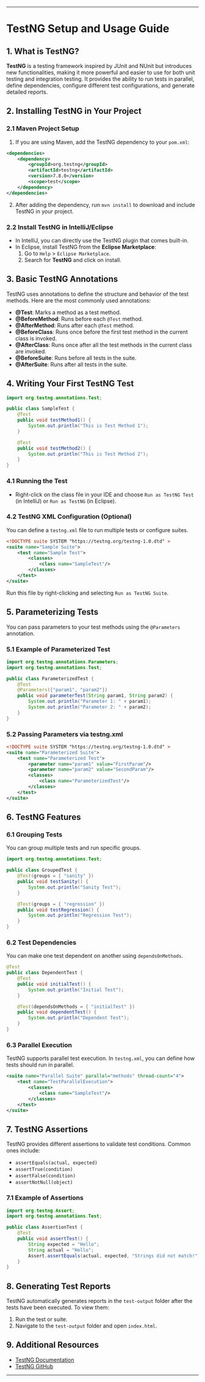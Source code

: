 
---

# TestNG Setup and Usage Guide

## 1. What is TestNG?

**TestNG** is a testing framework inspired by JUnit and NUnit but introduces new functionalities, making it more powerful and easier to use for both unit testing and integration testing. It provides the ability to run tests in parallel, define dependencies, configure different test configurations, and generate detailed reports.

## 2. Installing TestNG in Your Project

### 2.1 Maven Project Setup
1. If you are using Maven, add the TestNG dependency to your `pom.xml`:
```xml
<dependencies>
    <dependency>
        <groupId>org.testng</groupId>
        <artifactId>testng</artifactId>
        <version>7.8.0</version>
        <scope>test</scope>
    </dependency>
</dependencies>
```
2. After adding the dependency, run `mvn install` to download and include TestNG in your project.

### 2.2 Install TestNG in IntelliJ/Eclipse
- In IntelliJ, you can directly use the TestNG plugin that comes built-in.
- In Eclipse, install TestNG from the **Eclipse Marketplace**:
    1. Go to `Help` > `Eclipse Marketplace`.
    2. Search for **TestNG** and click on install.

## 3. Basic TestNG Annotations

TestNG uses annotations to define the structure and behavior of the test methods. Here are the most commonly used annotations:

- **@Test**: Marks a method as a test method.
- **@BeforeMethod**: Runs before each `@Test` method.
- **@AfterMethod**: Runs after each `@Test` method.
- **@BeforeClass**: Runs once before the first test method in the current class is invoked.
- **@AfterClass**: Runs once after all the test methods in the current class are invoked.
- **@BeforeSuite**: Runs before all tests in the suite.
- **@AfterSuite**: Runs after all tests in the suite.

## 4. Writing Your First TestNG Test

```java
import org.testng.annotations.Test;

public class SampleTest {
    @Test
    public void testMethod1() {
        System.out.println("This is Test Method 1");
    }

    @Test
    public void testMethod2() {
        System.out.println("This is Test Method 2");
    }
}
```

### 4.1 Running the Test
- Right-click on the class file in your IDE and choose `Run as TestNG Test` (in IntelliJ) or `Run as TestNG` (in Eclipse).

### 4.2 TestNG XML Configuration (Optional)
You can define a `testng.xml` file to run multiple tests or configure suites.

```xml
<!DOCTYPE suite SYSTEM "https://testng.org/testng-1.0.dtd" >
<suite name="Sample Suite">
    <test name="Sample Test">
        <classes>
            <class name="SampleTest"/>
        </classes>
    </test>
</suite>
```

Run this file by right-clicking and selecting `Run as TestNG Suite`.

## 5. Parameterizing Tests

You can pass parameters to your test methods using the `@Parameters` annotation.

### 5.1 Example of Parameterized Test

```java
import org.testng.annotations.Parameters;
import org.testng.annotations.Test;

public class ParameterizedTest {
    @Test
    @Parameters({"param1", "param2"})
    public void parameterTest(String param1, String param2) {
        System.out.println("Parameter 1: " + param1);
        System.out.println("Parameter 2: " + param2);
    }
}
```

### 5.2 Passing Parameters via testng.xml

```xml
<!DOCTYPE suite SYSTEM "https://testng.org/testng-1.0.dtd" >
<suite name="Parameterized Suite">
    <test name="Parameterized Test">
        <parameter name="param1" value="FirstParam"/>
        <parameter name="param2" value="SecondParam"/>
        <classes>
            <class name="ParameterizedTest"/>
        </classes>
    </test>
</suite>
```

## 6. TestNG Features

### 6.1 Grouping Tests
You can group multiple tests and run specific groups.

```java
import org.testng.annotations.Test;

public class GroupedTest {
    @Test(groups = { "sanity" })
    public void testSanity() {
        System.out.println("Sanity Test");
    }

    @Test(groups = { "regression" })
    public void testRegression() {
        System.out.println("Regression Test");
    }
}
```

### 6.2 Test Dependencies
You can make one test dependent on another using `dependsOnMethods`.

```java
@Test
public class DependentTest {
    @Test
    public void initialTest() {
        System.out.println("Initial Test");
    }

    @Test(dependsOnMethods = { "initialTest" })
    public void dependentTest() {
        System.out.println("Dependent Test");
    }
}
```

### 6.3 Parallel Execution
TestNG supports parallel test execution. In `testng.xml`, you can define how tests should run in parallel.

```xml
<suite name="Parallel Suite" parallel="methods" thread-count="4">
    <test name="TestParallelExecution">
        <classes>
            <class name="SampleTest"/>
        </classes>
    </test>
</suite>
```

## 7. TestNG Assertions

TestNG provides different assertions to validate test conditions. Common ones include:

- `assertEquals(actual, expected)`
- `assertTrue(condition)`
- `assertFalse(condition)`
- `assertNotNull(object)`

### 7.1 Example of Assertions

```java
import org.testng.Assert;
import org.testng.annotations.Test;

public class AssertionTest {
    @Test
    public void assertTest() {
        String expected = "Hello";
        String actual = "Hello";
        Assert.assertEquals(actual, expected, "Strings did not match!");
    }
}
```

## 8. Generating Test Reports

TestNG automatically generates reports in the `test-output` folder after the tests have been executed. To view them:
1. Run the test or suite.
2. Navigate to the `test-output` folder and open `index.html`.

## 9. Additional Resources

- [TestNG Documentation](https://testng.org/doc/index.html)
- [TestNG GitHub](https://github.com/cbeust/testng)

---
